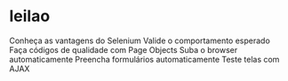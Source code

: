 # leilao
Conheça as vantagens do Selenium Valide o comportamento esperado Faça códigos de qualidade com Page Objects Suba o browser automaticamente Preencha formulários automaticamente Teste telas com AJAX
